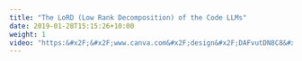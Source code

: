 ```yaml
---
title: "The LoRD (Low Rank Decomposition) of the Code LLMs"
date: 2019-01-28T15:15:26+10:00
weight: 1
video: "https:&#x2F;&#x2F;www.canva.com&#x2F;design&#x2F;DAFvutDN8C8&#x2F;view?embed"
---
```


